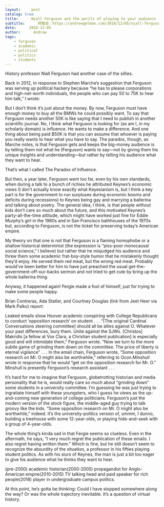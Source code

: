 ```yaml
---
layout:     post
catalog: true
title:      Niall Ferguson and the perils of playing to your audience
subtitle:      转载自：https://andrewgelman.com/2018/12/05/niall-ferguson-perils-playing-audience/
date:      2018-12-05
author:      Andrew
tags:
    - ferguson
    - academic
    - political
    - politics
    - students
---
```





History professor Niall Ferguson had another case of the sillies.

Back in 2012, in response to Stephen Marche’s suggestion that Ferguson was serving up political hackery because “he has to please corporations and high-net-worth individuals, the people who can pay 50 to 75K to hear him talk,” I wrote:

> 
But I don’t think it’s just about the money. By now, Ferguson must have enough money to buy all the BMWs he could possibly want. To say that Ferguson needs another 50K is like saying that I need to publish in another scientific journal. No, I think what Ferguson is looking for (as am I, in my scholarly domain) is influence. He wants to make a difference. And one thing about being paid $50K is that you can assume that whoever is paying you really wants to hear what you have to say.
The paradox, though, as Marche notes, is that Ferguson gets and keeps the big-money audience is by telling them not what he (Ferguson) wants to say—not by giving them his unique insights and understanding—but rather by telling his audience what they want to hear.


That’s what I called The Paradox of Influence.

But then, a year later, Ferguson went too far, even by his own standards, when during a talk to a bunch of richies he attributed Keynes’s economic views (I don’t actually know exactly what Keyesianism is, but I think a key part is for the government to run surpluses during economic booms and deficits during recessions) to Keynes being gay and marrying a ballerina and talking about poetry. The general idea, I think, is that people without kids don’t care so much about the future, and this motivated Keynes’s party-all-the-time attitude, which might have worked just fine for Eddie Murphy’s girl in the 1980s and in San Francisco bathhouses of the 1970s but, according to Ferguson, is not the ticket for preserving today’s American empire.

My theory on that one is not that Ferguson is a flaming homophobe or a shallow historical determinist (the expression is “piss-poor monocausal social science,” I believe) but rather that he misjudged his audience and threw them some academic frat-boy-style humor that he mistakenly thought they’d enjoy. He served them red meat, but the wrong red meat. Probably would’ve been better for him to have just preached the usual get-the-government-off-our-backs sermon and not tried to get cute by bring up the whole ballerina thing.

Anyway, it happened again! Fergie made a fool of himself, just for trying to make some people happy.

Brian Contreras, Ada Statler, and Courtney Douglas (link from Jeet Heer via Mark Palko) report:

> 
Leaked emails show Hoover academic conspiring with College Republicans to conduct ‘opposition research’ on student . . . “[The original Cardinal Conversations steering committee] should all be allies against O. Whatever your past differences, bury them. Unite against the SJWs. [Christos] Makridis [a fellow at Vox Clara, a Christian student publication] is especially good and will intimidate them,” Ferguson wrote. “Now we turn to the more subtle game of grinding them down on the committee. The price of liberty is eternal vigilance” . . . In the email chain, Ferguson wrote, “Some opposition research on Mr. O might also be worthwhile,” referring to Ocon.Minshull wrote in response that he would “get on the opposition research for Mr. O.” Minshull is presently Ferguson’s research assistant . . .


It’s hard for me to imagine that Ferguson, globetrotting historian and media personality that he is, would really care so much about “grinding down” some students in a university committee. I’m guessing he was just trying to ingratiate himself with these youngsters, who I guess he views as the up-and-coming new generation of college politicians. Ferguson’s just the modern version of the stock figure, the middle-aged guy trying to talk groovy like the kids. “Some opposition research on Mr. O might also be worthwhile,” indeed. It’s the university-politics version of, ummm, I dunno, building a treehouse with some 12-year-olds, or playing hide-and-seek with a group of 4-year-olds.

The whole thing’s kinda sad in that Fergie seems so clueless. Even in the aftermath, he says, “I very much regret the publication of these emails. I also regret having written them.” Which is fine, but he still doesn’t seem to recognize the absurdity of the situation, a professor in his fifties playing student politics. As with his slurs of Keynes, the man is just a bit too eager to give his audience what he thinks they want to hear.

(pre-2000) academic historian(2000-2005) propagandist for Anglo-American empire(2010-2015) TV talking head and paid speaker for rich people(2018) player in undergraduate campus politics.

At this point, he’s gotta be thinking: Could I have stopped somewhere along the way? Or was the whole trajectory inevitable. It’s a question of virtual history.



